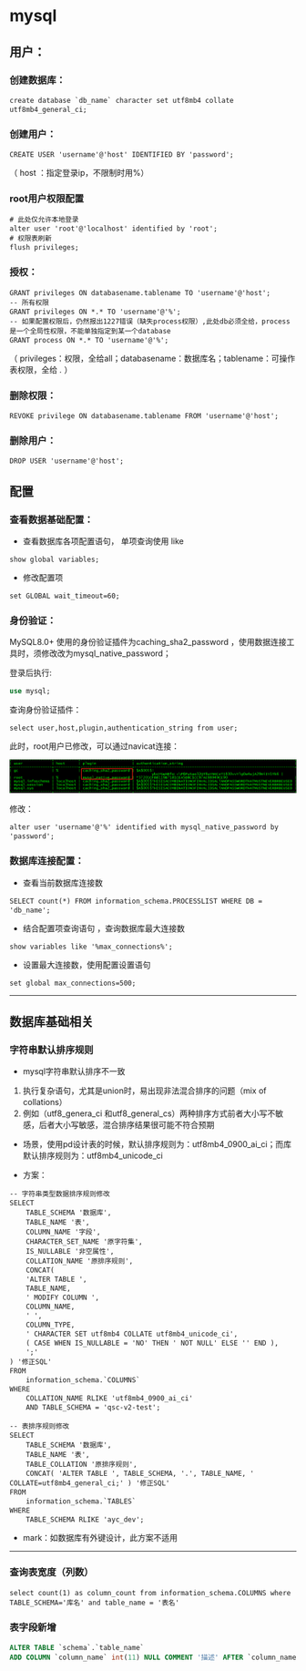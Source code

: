 # mysql

## 用户：

### 创建数据库：

```mysql
create database `db_name` character set utf8mb4 collate utf8mb4_general_ci;
```

### 创建用户：

```mysql
CREATE USER 'username'@'host' IDENTIFIED BY 'password';
```

（ host ：指定登录ip，不限制时用%）

### root用户权限配置

```mysql
# 此处仅允许本地登录
alter user 'root'@'localhost' identified by 'root';
# 权限表刷新
flush privileges;
```



### 授权：

```MySQL
GRANT privileges ON databasename.tablename TO 'username'@'host';
-- 所有权限
GRANT privileges ON *.* TO 'username'@'%';
-- 如果配置权限后，仍然报出1227错误（缺失process权限）,此处db必须全给，process是一个全局性权限，不能单独指定到某一个database
GRANT process ON *.* TO 'username'@'%';
```

（ privileges：权限，全给all；databasename：数据库名；tablename：可操作表权限，全给   *.*  ）

### 删除权限：

```mysql
REVOKE privilege ON databasename.tablename FROM 'username'@'host';
```

### 删除用户：

```mysql
DROP USER 'username'@'host';
```

## 配置

### 查看数据基础配置：

+ 查看数据库各项配置语句， 单项查询使用  like 

```mysql
show global variables;
```

+ 修改配置项

```mysql
set GLOBAL wait_timeout=60;
```



### 身份验证：

MySQL8.0+ 使用的身份验证插件为caching_sha2_password ，使用数据连接工具时，须修改改为mysql_native_password；

登录后执行:

```sql
use mysql;
```

查询身份验证插件：

```mysql
select user,host,plugin,authentication_string from user;
```

此时，root用户已修改，可以通过navicat连接：

![image-20191224095932907](mysql.assets\image-20191224095932907.png)

修改：

```mysql
alter user 'username'@'%' identified with mysql_native_password by 'password';
```



### 数据库连接配置：

+ 查看当前数据库连接数

```mysql
SELECT count(*) FROM information_schema.PROCESSLIST WHERE DB = 'db_name';
```

+ 结合配置项查询语句 ，查询数据库最大连接数

```mysql
show variables like '%max_connections%';
```

+ 设置最大连接数，使用配置设置语句

```mysql
set global max_connections=500;
```



----



## 数据库基础相关

### 字符串默认排序规则

+ mysql字符串默认排序不一致

1.  执行复杂语句，尤其是union时，易出现非法混合排序的问题（mix of collations）
2.  例如（utf8_genera_ci 和utf8_general_cs）两种排序方式前者大小写不敏感，后者大小写敏感，混合排序结果很可能不符合预期


+ 场景，使用pd设计表的时候，默认排序规则为：utf8mb4_0900_ai_ci；而库默认排序规则为：utf8mb4_unicode_ci


+ 方案：

```mysql
-- 字符串类型数据排序规则修改
SELECT
	TABLE_SCHEMA '数据库',
	TABLE_NAME '表',
	COLUMN_NAME '字段',
	CHARACTER_SET_NAME '原字符集',
	IS_NULLABLE '非空属性',
	COLLATION_NAME '原排序规则',
	CONCAT(
	'ALTER TABLE ',
	TABLE_NAME,
	' MODIFY COLUMN ',
	COLUMN_NAME,
	' ',
	COLUMN_TYPE,
	' CHARACTER SET utf8mb4 COLLATE utf8mb4_unicode_ci',
	( CASE WHEN IS_NULLABLE = 'NO' THEN ' NOT NULL' ELSE '' END ),
	';' 
) '修正SQL' 
FROM
	information_schema.`COLUMNS` 
WHERE
	COLLATION_NAME RLIKE 'utf8mb4_0900_ai_ci' 
	AND TABLE_SCHEMA = 'qsc-v2-test';
	
-- 表排序规则修改
SELECT
	TABLE_SCHEMA '数据库',
	TABLE_NAME '表',
	TABLE_COLLATION '原排序规则',
	CONCAT( 'ALTER TABLE ', TABLE_SCHEMA, '.', TABLE_NAME, ' COLLATE=utf8mb4_general_ci;' ) '修正SQL' 
FROM
	information_schema.`TABLES`
WHERE
	TABLE_SCHEMA RLIKE 'ayc_dev';
```

+ mark：如数据库有外键设计，此方案不适用

----



### 查询表宽度（列数）

```mysql
select count(1) as column_count from information_schema.COLUMNS where TABLE_SCHEMA='库名' and table_name = '表名'
```

### 表字段新增

```sql
ALTER TABLE `schema`.`table_name` 
ADD COLUMN `column_name` int(11) NULL COMMENT '描述' AFTER `column_name`;
```
